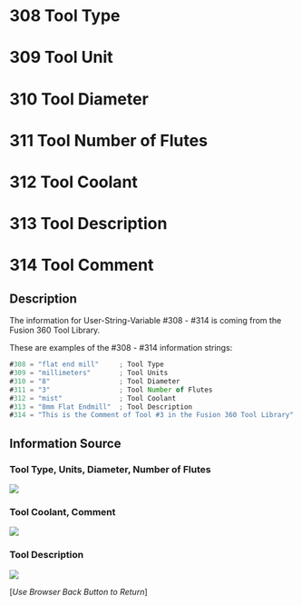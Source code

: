 # 308 Tool Type 
# 309 Tool Unit 
# 310 Tool Diameter
# 311 Tool Number of Flutes
# 312 Tool Coolant
# 313 Tool Description
# 314 Tool Comment


## Description
The information for User-String-Variable #308 - #314 is coming from the Fusion 360 Tool Library. 

These are examples of the #308 - #314 information strings:

```javascript
#308 = "flat end mill"     ; Tool Type
#309 = "millimeters"       ; Tool Units
#310 = "8"                 ; Tool Diameter
#311 = "3"                 ; Tool Number of Flutes
#312 = "mist"              ; Tool Coolant
#313 = "8mm Flat Endmill"  ; Tool Description
#314 = "This is the Comment of Tool #3 in the Fusion 360 Tool Library"
```

## Information Source

### Tool Type, Units, Diameter, Number of Flutes

![](/images/pp035.PNG)

### Tool Coolant, Comment

![](/images/pp036.PNG)

### Tool Description

![](/images/pp037.PNG)




[*Use Browser Back Button to Return*]